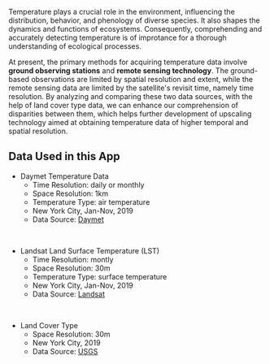 Temperature plays a crucial role in the environment, influencing the distribution, behavior, and phenology of diverse species. It also shapes the dynamics and functions of ecosystems. Consequently, comprehending and accurately detecting temperature is of improtance for a thorough understanding of ecological processes.

At present, the primary methods for acquiring temperature data involve **ground observing stations** and **remote sensing technology**. The ground-based observations are limited by spatial resolution and extent, while the remote sensing data are limited by the satellite's revisit time, namely time resolution. By analyzing and comparing these two data sources, with the help of land cover type data, we can enhance our comprehension of disparities between them, which helps further development of upscaling technology aimed at obtaining temperature data of higher temporal and spatial resolution.

## Data Used in this App
* Daymet Temperature Data
    * Time Resolution: daily or monthly
    * Space Resolution: 1km
    * Temperature Type: air temperature
    * New York City, Jan-Nov, 2019
    * Data Source: [Daymet](https://daymet.ornl.gov)<br>
<br>

* Landsat Land Surface Temperature (LST)
    * Time Resolution: montly
    * Space Resolution: 30m
    * Temperature Type: surface temperature
    * New York City, Jan-Nov, 2019
    * Data Source: [Landsat](https://landsat.gsfc.nasa.gov)<br>
<br>

* Land Cover Type
    * Space Resolution: 30m
    * New York City, 2019
    * Data Source: [USGS](https://www.usgs.gov/centers/eros/science/national-land-cover-database)<br>